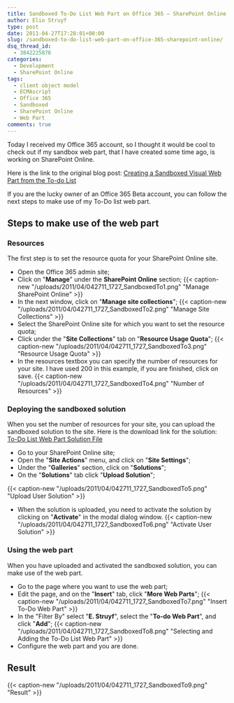 ```yaml
---
title: Sandboxed To-Do List Web Part on Office 365 – SharePoint Online
author: Elio Struyf
type: post
date: 2011-04-27T17:28:01+00:00
slug: /sandboxed-to-do-list-web-part-on-office-365-sharepoint-online/
dsq_thread_id:
  - 3842225876
categories:
  - Development
  - SharePoint Online
tags:
  - client object model
  - ECMAscript
  - Office 365
  - Sandboxed
  - SharePoint Online
  - Web Part
comments: true
---
```


Today I received my Office 365 account, so I thought it would be cool to check out if my sandbox web part, that I have created some time ago, is working on SharePoint Online.

Here is the link to the original blog post: [Creating a Sandboxed Visual Web Part from the To-do List](https://www.eliostruyf.com/creating-a-sandboxed-visual-web-part-from-the-to-do-list/)

If you are the lucky owner of an Office 365 Beta account, you can follow the next steps to make use of my To-Do list web part.

## Steps to make use of the web part

### Resources

The first step is to set the resource quota for your SharePoint Online site.

*   Open the Office 365 admin site;
*   Click on "**Manage**" under the **SharePoint Online** section;
{{< caption-new "/uploads/2011/04/042711_1727_SandboxedTo1.png" "Manage SharePoint Online" >}}
*   In the next window, click on "**Manage site collections**";
{{< caption-new "/uploads/2011/04/042711_1727_SandboxedTo2.png" "Manage Site Collections" >}}
*   Select the SharePoint Online site for which you want to set the resource quota;
*   Click under the "**Site Collections**" tab on "**Resource Usage Quota**";
{{< caption-new "/uploads/2011/04/042711_1727_SandboxedTo3.png" "Resource Usage Quota" >}}
*   In the resources textbox you can specify the number of resources for your site. I have used 200 in this example, if you are finished, click on save.
{{< caption-new "/uploads/2011/04/042711_1727_SandboxedTo4.png" "Number of Resources" >}}

### Deploying the sandboxed solution

When you set the number of resources for your site, you can upload the sandboxed solution to the site. Here is the download link for the solution: [To-Do List Web Part Solution File](/uploads/2011/03/EStruyf.TodoWP_Solution.zip)

*   Go to your SharePoint Online site;
*   Open the "**Site Actions**" menu, and click on "**Site Settings**";
*   Under the "**Galleries**" section, click on "**Solutions**";
*   On the "**Solutions**" tab click "**Upload Solution**";

{{< caption-new "/uploads/2011/04/042711_1727_SandboxedTo5.png" "Upload User Solution" >}}
*   When the solution is uploaded, you need to activate the solution by clicking on "**Activate**" in the modal dialog window.
{{< caption-new "/uploads/2011/04/042711_1727_SandboxedTo6.png" "Activate User Solution" >}}

### Using the web part

When you have uploaded and activated the sandboxed solution, you can make use of the web part.

*   Go to the page where you want to use the web part;
*   Edit the page, and on the "**Insert**" tab, click "**More Web Parts**";
{{< caption-new "/uploads/2011/04/042711_1727_SandboxedTo7.png" "Insert To-Do Web Part" >}}
*   In the "Filter By" select "**E. Struyf**", select the "**To-do Web Part**", and click "**Add**";
{{< caption-new "/uploads/2011/04/042711_1727_SandboxedTo8.png" "Selecting and Adding the To-Do List Web Part" >}}
*   Configure the web part and you are done.

## Result

{{< caption-new "/uploads/2011/04/042711_1727_SandboxedTo9.png" "Result" >}}
